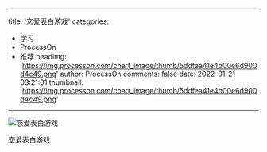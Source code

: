 
---
title: '恋爱表白游戏'
categories: 
 - 学习
 - ProcessOn
 - 推荐
headimg: 'https://img.processon.com/chart_image/thumb/5ddfea41e4b00e6d900d4c49.png'
author: ProcessOn
comments: false
date: 2022-01-21 03:21:01
thumbnail: 'https://img.processon.com/chart_image/thumb/5ddfea41e4b00e6d900d4c49.png'
---

<div>   
<img class="thumb" alt="恋爱表白游戏" src="https://img.processon.com/chart_image/thumb/5ddfea41e4b00e6d900d4c49.png" referrerpolicy="no-referrer">
<p>恋爱表白游戏</p>  
</div>
            